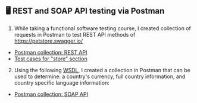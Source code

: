 ## 🖥️ REST and SOAP API testing via Postman

1) While taking a functional software testing course, I created collection of requests in Postman to test REST API methods of https://petstore.swagger.io/
 <ul>
<li>  <a href="https://www.postman.com/piique/workspace/testws/collection/29000224-3d5d50b8-5c5d-4dc1-aa77-159192060298?action=share&creator=29000224">Postman collection: REST API</a>  </li>
<li>  <a href="https://docs.google.com/spreadsheets/d/17YZ4wJOO6vdvvTX4wBmuwu2SvPIO7ajtoEdJBw9zzaQ/edit?usp=sharing">Test cases for "store" section</a>   </li>
</ul>

2) Using the following <a href="http://webservices.oorsprong.org/websamples.countryinfo/CountryInfoService.wso?WSDL">WSDL</a>, I created a collection in Postman that can be used to determine: a country's currency, full country information, and country specific language information: 
 <ul>
<li> <a href="https://www.postman.com/piique/workspace/testws/collection/29000224-25296f62-9f30-494f-aac0-a06cb746c11d?action=share&creator=29000224">Postman collection: SOAP API</a>   </li>
</ul>
